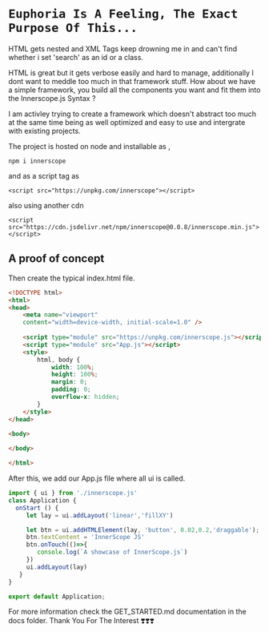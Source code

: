
# `Euphoria Is A Feeling, The Exact Purpose Of This...`

HTML gets nested and XML Tags keep drowning me in and can't find whether i set
'search' as an id or a class.

HTML is great but it gets verbose easily and hard to manage, additionally I dont want to meddle
too much in that framework stuff.
How about we have a simple framework, you build all the components you want and fit them into
the Innerscope.js Syntax ?

I am activley trying to create a framework which doesn't abstract too much at the same time being
as well optimized and easy to use and intergrate with existing projects.

The project is hosted on node and installable as ,

```npm i innerscope```

and as a script tag as

```<script src="https://unpkg.com/innerscope"></script>```

also using another cdn

```<script src="https://cdn.jsdelivr.net/npm/innerscope@0.0.8/innerscope.min.js"></script>```

## A proof of concept

Then create the typical index.html file.

```html
<!DOCTYPE html>
<html>
<head>
    <meta name="viewport" 
    content="width=device-width, initial-scale=1.0" />
    
    <script type="module" src="https://unpkg.com/innerscope.js"></script>
    <script type="module" src="App.js"></script>
    <style>
        html, body {
            width: 100%;
            height: 100%;
            margin: 0;
            padding: 0;
            overflow-x: hidden;
        }
    </style>
</head>

<body>
    
</body>

</html>
```

After this, we add our App.js file where all ui is called.

```javascript
import { ui } from './innerscope.js'
class Application {
  onStart () {
     let lay = ui.addLayout('linear','fillXY')

     let btn = ui.addHTMLElement(lay, 'button', 0.02,0.2,'draggable');
     btn.textContent = 'InnerScope JS'
     btn.onTouch(()=>{
        console.log(`A showcase of InnerScope.js`)
     })
     ui.addLayout(lay)
   }
}

export default Application;
```

For more information check the GET_STARTED.md documentation in the docs folder.
Thank You For The Interest ❣️❣️❣️
